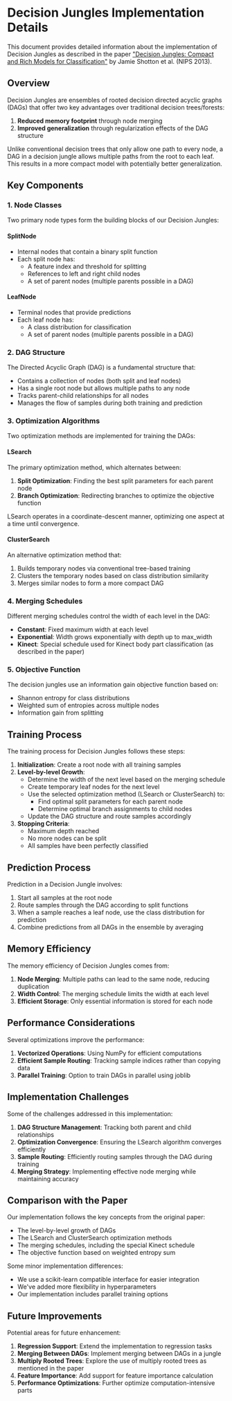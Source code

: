 # Decision Jungles Implementation Details

This document provides detailed information about the implementation of Decision Jungles as described in the paper ["Decision Jungles: Compact and Rich Models for Classification"](https://www.microsoft.com/en-us/research/publication/decision-jungles-compact-and-rich-models-for-classification/) by Jamie Shotton et al. (NIPS 2013).

## Overview

Decision Jungles are ensembles of rooted decision directed acyclic graphs (DAGs) that offer two key advantages over traditional decision trees/forests:

1. **Reduced memory footprint** through node merging
2. **Improved generalization** through regularization effects of the DAG structure

Unlike conventional decision trees that only allow one path to every node, a DAG in a decision jungle allows multiple paths from the root to each leaf. This results in a more compact model with potentially better generalization.

## Key Components

### 1. Node Classes

Two primary node types form the building blocks of our Decision Jungles:

#### SplitNode

- Internal nodes that contain a binary split function
- Each split node has:
  - A feature index and threshold for splitting
  - References to left and right child nodes
  - A set of parent nodes (multiple parents possible in a DAG)

#### LeafNode

- Terminal nodes that provide predictions
- Each leaf node has:
  - A class distribution for classification
  - A set of parent nodes (multiple parents possible in a DAG)

### 2. DAG Structure

The Directed Acyclic Graph (DAG) is a fundamental structure that:

- Contains a collection of nodes (both split and leaf nodes)
- Has a single root node but allows multiple paths to any node
- Tracks parent-child relationships for all nodes
- Manages the flow of samples during both training and prediction

### 3. Optimization Algorithms

Two optimization methods are implemented for training the DAGs:

#### LSearch

The primary optimization method, which alternates between:

1. **Split Optimization**: Finding the best split parameters for each parent node
2. **Branch Optimization**: Redirecting branches to optimize the objective function

LSearch operates in a coordinate-descent manner, optimizing one aspect at a time until convergence.

#### ClusterSearch

An alternative optimization method that:

1. Builds temporary nodes via conventional tree-based training
2. Clusters the temporary nodes based on class distribution similarity
3. Merges similar nodes to form a more compact DAG

### 4. Merging Schedules

Different merging schedules control the width of each level in the DAG:

- **Constant**: Fixed maximum width at each level
- **Exponential**: Width grows exponentially with depth up to max_width
- **Kinect**: Special schedule used for Kinect body part classification (as described in the paper)

### 5. Objective Function

The decision jungles use an information gain objective function based on:

- Shannon entropy for class distributions
- Weighted sum of entropies across multiple nodes
- Information gain from splitting

## Training Process

The training process for Decision Jungles follows these steps:

1. **Initialization**: Create a root node with all training samples
2. **Level-by-level Growth**:
   - Determine the width of the next level based on the merging schedule
   - Create temporary leaf nodes for the next level
   - Use the selected optimization method (LSearch or ClusterSearch) to:
     - Find optimal split parameters for each parent node
     - Determine optimal branch assignments to child nodes
   - Update the DAG structure and route samples accordingly
3. **Stopping Criteria**:
   - Maximum depth reached
   - No more nodes can be split
   - All samples have been perfectly classified

## Prediction Process

Prediction in a Decision Jungle involves:

1. Start all samples at the root node
2. Route samples through the DAG according to split functions
3. When a sample reaches a leaf node, use the class distribution for prediction
4. Combine predictions from all DAGs in the ensemble by averaging

## Memory Efficiency

The memory efficiency of Decision Jungles comes from:

1. **Node Merging**: Multiple paths can lead to the same node, reducing duplication
2. **Width Control**: The merging schedule limits the width at each level
3. **Efficient Storage**: Only essential information is stored for each node

## Performance Considerations

Several optimizations improve the performance:

1. **Vectorized Operations**: Using NumPy for efficient computations
2. **Efficient Sample Routing**: Tracking sample indices rather than copying data
3. **Parallel Training**: Option to train DAGs in parallel using joblib

## Implementation Challenges

Some of the challenges addressed in this implementation:

1. **DAG Structure Management**: Tracking both parent and child relationships
2. **Optimization Convergence**: Ensuring the LSearch algorithm converges efficiently
3. **Sample Routing**: Efficiently routing samples through the DAG during training
4. **Merging Strategy**: Implementing effective node merging while maintaining accuracy

## Comparison with the Paper

Our implementation follows the key concepts from the original paper:

- The level-by-level growth of DAGs
- The LSearch and ClusterSearch optimization methods
- The merging schedules, including the special Kinect schedule
- The objective function based on weighted entropy sum

Some minor implementation differences:

- We use a scikit-learn compatible interface for easier integration
- We've added more flexibility in hyperparameters
- Our implementation includes parallel training options

## Future Improvements

Potential areas for future enhancement:

1. **Regression Support**: Extend the implementation to regression tasks
2. **Merging Between DAGs**: Implement merging between DAGs in a jungle
3. **Multiply Rooted Trees**: Explore the use of multiply rooted trees as mentioned in the paper
4. **Feature Importance**: Add support for feature importance calculation
5. **Performance Optimizations**: Further optimize computation-intensive parts
